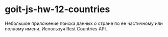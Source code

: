# goit-js-hw-12-countries
Небольшое приложение поиска данных о стране по ее частичному или полному имени. Используя Rest Countries API.
